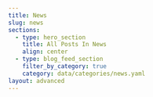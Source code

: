 ```yaml
---
title: News
slug: news
sections:
  - type: hero_section
    title: All Posts In News
    align: center
  - type: blog_feed_section
    filter_by_category: true
    category: data/categories/news.yaml
layout: advanced
---
```

